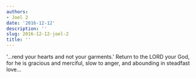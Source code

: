 ```yaml
---
authors:
- Joel 2
date: '2016-12-12'
description: ''
slug: 2016-12-12-joel-2
title: ''
---
```

'...rend your hearts and not your garments.' Return to the LORD your God, for he is gracious and merciful, slow to anger, and abounding in steadfast love...



